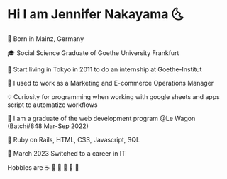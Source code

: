 # Hi I am Jennifer Nakayama 🌜

:house_with_garden: Born in Mainz, Germany

:mortar_board: Social Science Graduate of Goethe University Frankfurt 

:tokyo_tower: Start living in Tokyo in 2011 to do an internship at Goethe-Institut

:briefcase: I used to work as a Marketing and E-commerce Operations Manager 

:bulb: Curiosity for programming when working with google sheets and apps script to automatize workflows

:rocket: I am a graduate of the web development program @Le Wagon (Batch#848 Mar-Sep 2022)

:gem: Ruby on Rails, HTML, CSS, Javascript, SQL

:tada: March 2023 Switched to a career in IT

Hobbies are :coffee: :tea: :sake: :wine_glass: :dancer: :deciduous_tree:
